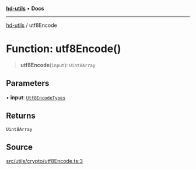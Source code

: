 [**hd-utils**](../README.md) • **Docs**

***

[hd-utils](../globals.md) / utf8Encode

# Function: utf8Encode()

> **utf8Encode**(`input`): `Uint8Array`

## Parameters

• **input**: [`Utf8EncodeTypes`](../type-aliases/Utf8EncodeTypes.md)

## Returns

`Uint8Array`

## Source

[src/utils/crypto/utf8Encode.ts:3](https://github.com/AhmadHddad/h-utils/blob/8e9e542f98b1a43a336ce585dc8666b21b0e894d/src/utils/crypto/utf8Encode.ts#L3)
